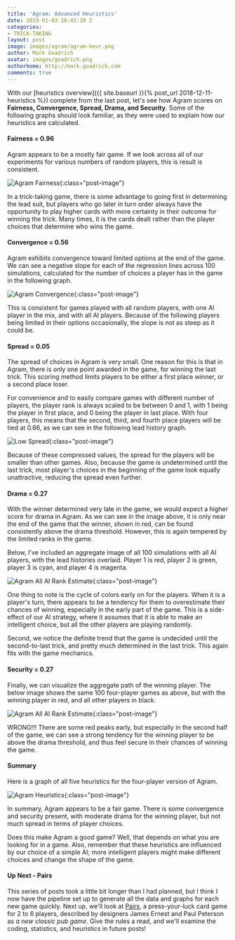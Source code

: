 ```yaml
---
title: 'Agram: Advanced Heuristics'
date: 2019-01-03 16:43:18 Z
categories:
- TRICK-TAKING
layout: post
image: images/agram/agram-heur.png
author: Mark Goadrich
avatar: images/goadrich.png
authorhome: http://mark.goadrich.com
comments: true
---
```


With our [heuristics overview]({{ site.baseurl }}{% post_url 2018-12-11-heuristics %}) complete
from the last post, let's 
see how Agram scores on **Fairness, Convergence, Spread, Drama, and Security**. Some 
of the following graphs should look familiar, as they were used to explain
how our heuristics are calculated.

#### Fairness = 0.96

Agram appears to be a mostly fair game. If we look across all of our
experiments for various numbers of random players, this is result is consistent.

![Agram Fairness]({{site.url}}{{site.baseurl}}/images/agram/fairness.png){:class="post-image"}

In a trick-taking game, there is some advantage to going first
in determining the lead suit, but players who go later in turn order always have the 
opportunity to play higher cards with more certainty in their outcome for winning the trick. 
Many times, it is the cards dealt rather than the player choices that determine who wins the game.

#### Convergence = 0.56

Agram exhibits convergence toward limited options at the end of the game. We can see a negative slope
for each of the regression lines across 100 simulations, calculated for the number of choices a player 
has in the game in the following graph.

![Agram Convergence]({{site.url}}{{site.baseurl}}/images/agram/convergence.png){:class="post-image"}

This is consistent for games played with all random players, with one AI player in the mix,
and with all AI players. Because of the following players being limited in their options occasionally,
the slope is not as steep as it could be.

#### Spread = 0.05

The spread of choices in Agram is very small. One reason for this is that in Agram, there is only one point 
awarded in the game, for winning the last trick. This scoring method limits 
players to be either a first place winner, or a second place loser. 

For convenience and to easily compare games with different number of players, the player rank is always
scaled to be between 0 and 1, with 1 being the player in first place, and 0 being the player
in last place. With four players, this means that the second, third, and fourth place 
players will be tied at 0.66, as we can see in the following lead history graph.

![Low Spread]({{site.url}}{{site.baseurl}}/images/agram/allaionegame.png){:class="post-image"}

Because of these compressed values, the spread for the players will be smaller than other 
games. Also, because the game is undetermined until the last trick, most player's choices
in the beginning of the game look equally unattractive, reducing the spread even further.

#### Drama = 0.27

With the winner determined very late in the game, we would expect a higher score for drama in Agram. 
As we can see in the image above, it is only near the end of the game that the winner, shown
in red, can be found consistently above the drama threshold. However, this is again
tempered by the limited ranks in the game. 

Below, I've included an aggregate image of all 100 simulations with all AI players, with the 
lead histories overlaid. Player 1 is red, player 2 is green, player 3 is cyan, and player 4
is magenta. 

![Agram All AI Rank Estimate]({{site.url}}{{site.baseurl}}/images/agram/allairankestimate.png){:class="post-image"}

One thing to note is the cycle of colors early on for the players. When it is a player's turn, 
there appears to be a tendency for them to overestimate their chances of winning, especially in the early part of the game. This is 
a side-effect of our AI strategy, where it assumes that it is able to make an intelligent
choice, but all the other players are playing randomly.

Second, we notice the definite trend that the game is undecided until the second-to-last
trick, and pretty much determined in the last trick. This again fits with the game mechanics.

#### Security = 0.27

Finally, we can visualize the aggregate path of the winning player. The below image shows
the same 100 four-player games as above, but with the winning player in red, and all other players in black.

![Agram All AI Rank Estimate]({{site.url}}{{site.baseurl}}/images/agram/allairankestimatewinner.png){:class="post-image"}

WRONG!!!
There are some red peaks early, but especially in the second half of the game, we can see a
strong tendency for the winning player to be above the drama threshold, and thus feel
secure in their chances of winning the game. 

#### Summary

Here is a graph of all five heuristics for 
the four-player version of Agram.

![Agram Heuristics]({{site.url}}{{site.baseurl}}/images/agram/heuristics.png){:class="post-image"}

In summary, Agram appears to be a fair game. There is some convergence
and security present, with moderate drama for the winning player, 
but not much spread in terms of player choices.

Does this make Agram a good game? Well, that depends on what you are looking for in a game.
Also, remember that these heuristics are influenced by our choice of a simple AI; more intelligent
players might make different choices and change the shape of the game.

#### Up Next - Pairs

This series of posts took a little bit longer than I had planned, but I think
I now have the pipeline set up to generate all the data and graphs for each 
new game quickly. Next up, we'll look at 
[Pairs](https://boardgamegeek.com/boardgame/152237/pairs), a press-your-luck card game 
for 2 to 6 players, described by designers 
James Ernest and Paul Peterson as *a new classic pub game*. Give the rules
a read, and we'll examine the coding, statistics, and heuristics in future posts!
